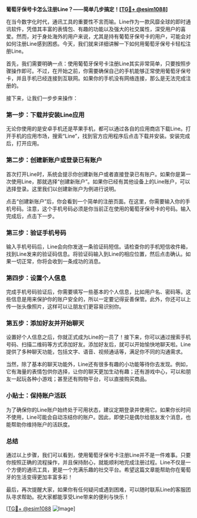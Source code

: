 **葡萄牙保号卡怎么注册Line？——简单几步搞定！[[TG💪+ @esim1088](https://t.me/s/esim1088)]**

在当今数字化时代，通讯工具的重要性不言而喻。Line作为一款风靡全球的即时通讯软件，凭借其丰富的表情包、有趣的功能以及强大的社交属性，深受用户的喜爱。然而，对于身处海外的用户来说，尤其是持有葡萄牙保号卡的用户，可能会对如何注册Line感到困惑。今天，我们就来详细讲解一下如何用葡萄牙保号卡轻松注册Line。

首先，我们需要明确一点：使用葡萄牙保号卡注册Line其实非常简单，只要按照步骤操作即可。不过，在开始之前，你需要确保自己的手机能够正常使用葡萄牙保号卡，并且手机已经连接到互联网。如果你的手机没有网络连接，那么是无法完成注册的。

接下来，让我们一步步来操作：

### 第一步：下载并安装Line应用

无论你使用的是安卓手机还是苹果手机，都可以通过各自的应用商店下载Line。打开手机的应用市场，搜索“Line”，找到官方应用程序后点击下载并安装。安装完成后，打开应用。

### 第二步：创建新账户或登录已有账户

首次打开Line时，系统会提示你创建新账户或者直接登录已有账户。如果你是第一次使用Line，那就选择“创建新账户”。如果你已经有其他设备上的Line账户，可以选择登录。这里我们以创建新账户为例进行说明。

点击“创建新账户”后，你会看到一个简单的注册页面。在这里，你需要输入你的手机号码。注意，这个手机号码必须是你当前正在使用的葡萄牙保号卡的号码。输入完成后，点击下一步。

### 第三步：验证手机号码

输入手机号码后，Line会向你发送一条验证码短信。请检查你的手机短信收件箱，找到Line发来的验证码信息。将验证码输入到Line的相应位置，然后点击确认。如果一切正常，你将会收到一条成功的消息。

### 第四步：设置个人信息

完成手机号码验证后，你需要填写一些基本的个人信息，比如用户名、密码等。这些信息是用来保护你的账户安全的，所以一定要记得妥善保管。此外，你还可以上传一张头像照片，这样可以让朋友们更容易识别你。

### 第五步：添加好友并开始聊天

设置好个人信息之后，你就正式成为Line的一员了！接下来，你可以通过搜索手机号码、扫描二维码等方式添加好友。添加好友后，就可以开始愉快地聊天啦。Line提供了多种聊天功能，包括文字、语音、视频通话等，满足你不同的沟通需求。

当然，除了基本的聊天功能外，Line还有很多有趣的小功能等待你去发现。例如，它有海量的表情包供你选择，让你的聊天更加生动有趣；还有游戏中心，可以和朋友一起玩各种小游戏；甚至还有购物平台，可以直接购买商品。

### 小贴士：保持账户活跃

为了确保你的Line账户始终处于可用状态，建议定期登录并使用它。如果你长时间不使用，Line可能会自动冻结你的账户。因此，即使只是偶尔给朋友发个消息，也能帮助你维持账户的活跃度。

### 总结

通过以上步骤，我们可以看到，使用葡萄牙保号卡注册Line并不是一件难事。只要你按照正确的流程操作，并且保持耐心，就能顺利地完成注册过程。Line不仅是一个方便的通讯工具，更是一个充满乐趣的社交平台。希望这篇文章能帮助你在葡萄牙的生活变得更加丰富多彩！

最后，再次提醒大家，如果你有任何疑问或遇到困难，可以随时联系Line的客服团队寻求帮助。祝大家都能享受Line带来的便利与快乐！

[[TG💪+ @esim1088](https://t.me/s/esim1088) ![Image](https://i.postimg.cc/4NQfJmqS/Snipaste-2025-05-13-00-14-12.png)]
